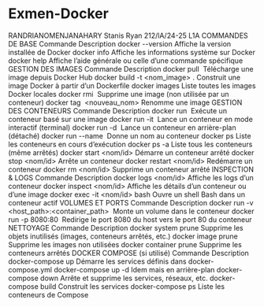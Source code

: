 # Exmen-Docker
RANDRIANOMENJANAHARY Stanis Ryan 
212/lA/24-25
L1A
COMMANDES DE BASE
Commande	Description
docker --version	Affiche la version installée de Docker
docker info	Affiche les informations système sur Docker
docker help	Affiche l’aide générale ou celle d’une commande spécifique
GESTION DES IMAGES
Commande	Description
docker pull <image>	Télécharge une image depuis Docker Hub
docker build -t <nom_image> .	Construit une image Docker à partir d’un Dockerfile
docker images	Liste toutes les images Docker locales
docker rmi <image>	Supprime une image (non utilisée par un conteneur)
docker tag <image> <nouveau_nom>	Renomme une image
GESTION DES CONTENEURS
Commande	Description
docker run <image>	Exécute un conteneur basé sur une image
docker run -it <image>	Lance un conteneur en mode interactif (terminal)
docker run -d <image>	Lance un conteneur en arrière-plan (détaché)
docker run --name <nom> <image>	Donne un nom au conteneur
docker ps	Liste les conteneurs en cours d’exécution
docker ps -a	Liste tous les conteneurs (même arrêtés)
docker start <nom/id>	Démarre un conteneur arrêté
docker stop <nom/id>	Arrête un conteneur
docker restart <nom/id>	Redémarre un conteneur
docker rm <nom/id>	Supprime un conteneur arrêté
INSPECTION & LOGS
Commande	Description
docker logs <nom/id>	Affiche les logs d’un conteneur
docker inspect <nom/id>	Affiche les détails d’un conteneur ou d’une image
docker exec -it <nom/id> bash	Ouvre un shell Bash dans un conteneur actif
VOLUMES ET PORTS
Commande	Description
docker run -v <host_path>:<container_path> <image>	Monte un volume dans le conteneur
docker run -p 8080:80 <image>	Redirige le port 8080 du host vers le port 80 du conteneur
NETTOYAGE
Commande	Description
docker system prune	Supprime les objets inutilisés (images, conteneurs arrêtés, etc.)
docker image prune	Supprime les images non utilisées
docker container prune	Supprime les conteneurs arrêtés
DOCKER COMPOSE (si utilisé)
Commande	Description
docker-compose up	Démarre les services définis dans docker-compose.yml
docker-compose up -d	Idem mais en arrière-plan
docker-compose down	Arrête et supprime les services, réseaux, etc.
docker-compose build	Construit les services
docker-compose ps	Liste les conteneurs de Compose
